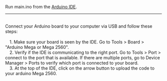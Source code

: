 <!DOCTYPE html>
<html>
    <head>
    </head>
    <body>
        Run main.ino from the <a href="https://www.arduino.cc/en/software" target="_blank">Arduino IDE</a>.<br><hr><br>
        Connect your Arduino board to your computer via USB and follow these steps:<br>
        <br>&emsp;1. Make sure your board is seen by the IDE. Go to Tools > Board > "Arduino Mega or Mega 2560".
        <br>&emsp;2. Verify if the IDE is communicating to the right port. Go to Tools > Port > connect to the port that is available. If there are multiple ports, go to Device Manager > Ports to verify which port is connected to your board.
        <br>&emsp;3. At the top of the IDE, click on the arrow button to upload the code to your arduino Mega 2560.
    </body>
</html>
